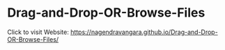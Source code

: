# Drag-and-Drop-OR-Browse-Files

Click to visit Website: https://nagendravangara.github.io/Drag-and-Drop-OR-Browse-Files/
